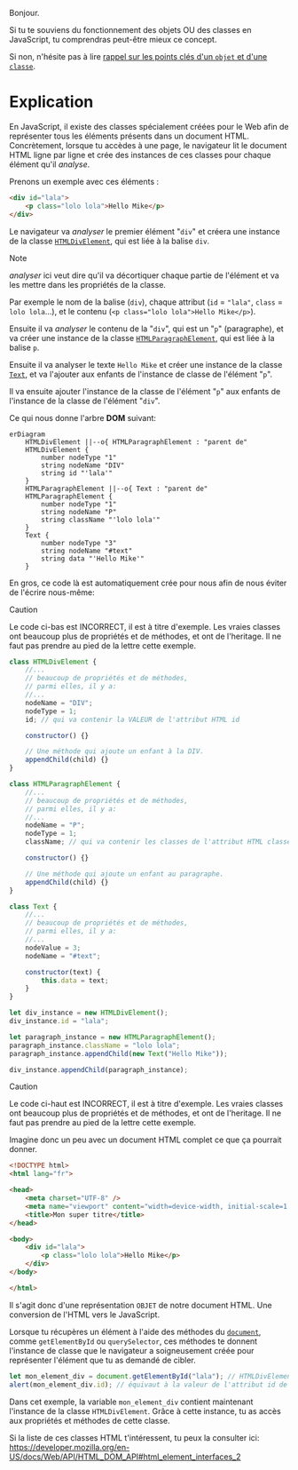 Bonjour.

Si tu te souviens du fonctionnement des objets OU des classes en JavaScript, tu comprendras peut-être mieux ce concept.

Si non, n'hésite pas à lire [rappel sur les points clés d'un `objet` et d'une `classe`](../objects/highlights.md).

# Explication

En JavaScript, il existe des classes spécialement créées pour le Web afin de représenter tous les éléments présents dans
un document HTML. Concrètement, lorsque tu accèdes à une page, le navigateur lit le document HTML ligne par ligne et
crée des instances de ces classes pour chaque élément qu'il _analyse_.

Prenons un exemple avec ces éléments :

```html
<div id="lala">
	<p class="lolo lola">Hello Mike</p>
</div>
```

Le navigateur va _analyser_ le premier élément "`div`" et créera une instance de la classe
[`HTMLDivElement`](https://developer.mozilla.org/en-US/docs/Web/API/HTMLDivElement), qui est liée à la balise `div`.

> [!NOTE]
>
> _analyser_ ici veut dire qu'il va décortiquer chaque partie de l'élément et va les mettre dans les propriétés de la classe.
>
> Par exemple le nom de la balise (`div`), chaque attribut (`id` = `"lala"`, `class` = `lolo lola`...),
> et le contenu (`<p class="lolo lola">Hello Mike</p>`).

Ensuite il va _analyser_ le contenu de la "`div`", qui est un "`p`" (paragraphe), et va créer une instance de la classe
[`HTMLParagraphElement`](https://developer.mozilla.org/en-US/docs/Web/API/HTMLParagraphElement), qui est liée à la
balise `p`.

Ensuite il va analyser le texte `Hello Mike` et créer une instance de la classe
[`Text`](https://developer.mozilla.org/en-US/docs/Web/API/Text), et va l'ajouter aux enfants de l'instance de classe de
l'élément "`p`".

Il va ensuite ajouter l'instance de la classe de l'élément "`p`" aux enfants de l'instance de la classe de l'élément
"`div`".

Ce qui nous donne l'arbre **DOM** suivant:

```mermaid
erDiagram
	HTMLDivElement ||--o{ HTMLParagraphElement : "parent de"
	HTMLDivElement {
		number nodeType "1"
		string nodeName "DIV"
		string id "'lala'"
	}
	HTMLParagraphElement ||--o{ Text : "parent de"
	HTMLParagraphElement {
		number nodeType "1"
		string nodeName "P"
		string className "'lolo lola'"
	}
	Text {
		number nodeType "3"
		string nodeName "#text"
		string data "'Hello Mike'"
	}
```

En gros, ce code là est automatiquement crée pour nous afin de nous éviter de l'écrire nous-même:

> [!CAUTION]
>
> Le code ci-bas est INCORRECT, il est à titre d'exemple. Les vraies classes ont beaucoup plus de propriétés et de
> méthodes, et ont de l'heritage. Il ne faut pas prendre au pied de la lettre cette exemple.

```js
class HTMLDivElement {
	//...
	// beaucoup de propriétés et de méthodes,
	// parmi elles, il y a:
	//...
	nodeName = "DIV";
	nodeType = 1;
	id; // qui va contenir la VALEUR de l'attribut HTML id

	constructor() {}

	// Une méthode qui ajoute un enfant à la DIV.
	appendChild(child) {}
}

class HTMLParagraphElement {
	//...
	// beaucoup de propriétés et de méthodes,
	// parmi elles, il y a:
	//...
	nodeName = "P";
	nodeType = 1;
	className; // qui va contenir les classes de l'attribut HTML classes

	constructor() {}

	// Une méthode qui ajoute un enfant au paragraphe.
	appendChild(child) {}
}

class Text {
	//...
	// beaucoup de propriétés et de méthodes,
	// parmi elles, il y a:
	//...
	nodeValue = 3;
	nodeName = "#text";

	constructor(text) {
		this.data = text;
	}
}

let div_instance = new HTMLDivElement();
div_instance.id = "lala";

let paragraph_instance = new HTMLParagraphElement();
paragraph_instance.className = "lolo lola";
paragraph_instance.appendChild(new Text("Hello Mike"));

div_instance.appendChild(paragraph_instance);
```

> [!CAUTION]
>
> Le code ci-haut est INCORRECT, il est à titre d'exemple. Les vraies classes ont beaucoup plus de propriétés et de
> méthodes, et ont de l'heritage. Il ne faut pas prendre au pied de la lettre cette exemple.

Imagine donc un peu avec un document HTML complet ce que ça pourrait donner.

```html
<!DOCTYPE html>
<html lang="fr">

<head>
	<meta charset="UTF-8" />
	<meta name="viewport" content="width=device-width, initial-scale=1.0" />
	<title>Mon super titre</title>
</head>

<body>
	<div id="lala">
		<p class="lolo lola">Hello Mike</p>
	</div>
</body>

</html>
```

Il s'agit donc d'une représentation `OBJET` de notre document HTML. Une conversion de l'HTML vers le JavaScript.

Lorsque tu récupères un élément à l'aide des méthodes du
[`document`](https://developer.mozilla.org/en-US/docs/Web/API/Document), comme `getElementById` ou `querySelector`, ces
méthodes te donnent l'instance de classe que le navigateur a soigneusement créée pour représenter l'élément que tu as
demandé de cibler.

```js
let mon_element_div = document.getElementById("lala"); // HTMLDivElement
alert(mon_element_div.id); // équivaut à la valeur de l'attribut id de la div (= "lala")
```

Dans cet exemple, la variable `mon_element_div` contient maintenant l'instance de la classe `HTMLDivElement`. Grâce à
cette instance, tu as accès aux propriétés et méthodes de cette classe.

Si la liste de ces classes HTML t'intéressent, tu peux la consulter ici: https://developer.mozilla.org/en-US/docs/Web/API/HTML_DOM_API#html_element_interfaces_2
